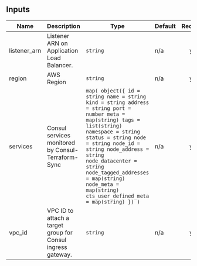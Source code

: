 <!-- BEGIN_TF_DOCS -->

## Inputs

| Name         | Description                                                 | Type                                                                                                                                                                                                                                                                                                                                                | Default | Required |
| ------------ | ----------------------------------------------------------- | --------------------------------------------------------------------------------------------------------------------------------------------------------------------------------------------------------------------------------------------------------------------------------------------------------------------------------------------------- | ------- | :------: |
| listener_arn | Listener ARN on Application Load Balancer.                  | `string`                                                                                                                                                                                                                                                                                                                                            | n/a     |   yes    |
| region       | AWS Region                                                  | `string`                                                                                                                                                                                                                                                                                                                                            | n/a     |   yes    |
| services     | Consul services monitored by Consul-Terraform-Sync          | `map( object({ id = string name = string kind = string address = string port = number meta = map(string) tags = list(string) namespace = string status = string node = string node_id = string node_address = string node_datacenter = string node_tagged_addresses = map(string) node_meta = map(string) cts_user_defined_meta = map(string) }) )` | n/a     |   yes    |
| vpc_id       | VPC ID to attach a target group for Consul ingress gateway. | `string`                                                                                                                                                                                                                                                                                                                                            | n/a     |   yes    |

<!-- END_TF_DOCS -->
